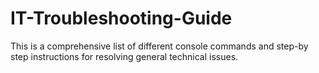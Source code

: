 # IT-Troubleshooting-Guide
This is a comprehensive list of different console commands and step-by step instructions for resolving general technical issues.
